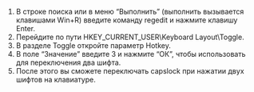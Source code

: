 1. В строке поиска или в меню “Выполнить” (выполнить вызывается клавишами Win+R) введите команду regedit и нажмите клавишу Enter.
2. Перейдите по пути HKEY_CURRENT_USER\Keyboard Layout\Toggle.
3. В разделе Toggle откройте параметр Hotkey.
4. В поле “Значение” введите 3 и нажмите “ОК”, чтобы использовать для переключения два шифта.
5. После этого вы сможете переключать capslock при нажатии двух шифтов на клавиатуре.

